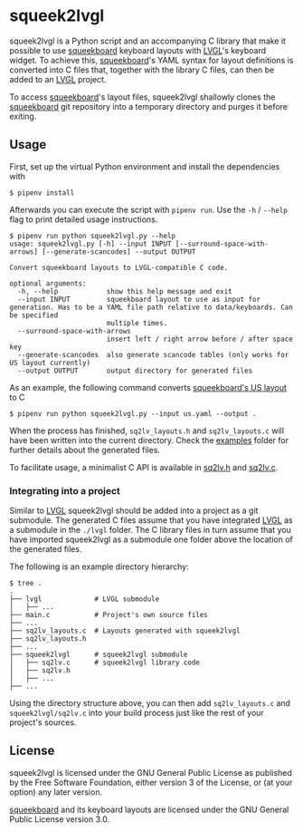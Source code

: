 # squeek2lvgl

squeek2lvgl is a Python script and an accompanying C library that make it possible to use [squeekboard] keyboard layouts with [LVGL]'s keyboard widget. To achieve this, [squeekboard]'s YAML syntax for layout definitions is converted into C files that, together with the library C files, can then be added to an [LVGL] project.

To access [squeekboard]'s layout files, squeek2lvgl shallowly clones the [squeekboard] git repository into a temporary directory and purges it before exiting.

## Usage

First, set up the virtual Python environment and install the dependencies with

```
$ pipenv install
```

Afterwards you can execute the script with `pipenv run`. Use the `-h` / `--help` flag to print detailed usage instructions.

```
$ pipenv run python squeek2lvgl.py --help
usage: squeek2lvgl.py [-h] --input INPUT [--surround-space-with-arrows] [--generate-scancodes] --output OUTPUT

Convert squeekboard layouts to LVGL-compatible C code.

optional arguments:
  -h, --help            show this help message and exit
  --input INPUT         squeekboard layout to use as input for generation. Has to be a YAML file path relative to data/keyboards. Can be specified
                        multiple times.
  --surround-space-with-arrows
                        insert left / right arrow before / after space key
  --generate-scancodes  also generate scancode tables (only works for US layout currently)
  --output OUTPUT       output directory for generated files
```

As an example, the following command converts [squeekboard's US layout] to C

```
$ pipenv run python squeek2lvgl.py --input us.yaml --output .
```

When the process has finished, `sq2lv_layouts.h` and `sq2lv_layouts.c` will have been written into the current directory. Check the [examples] folder for further details about the generated files.

To facilitate usage, a minimalist C API is available in [sq2lv.h] and [sq2lv.c].

### Integrating into a project

Similar to [LVGL] squeek2lvgl should be added into a project as a git submodule. The generated C files assume that you have integrated [LVGL] as a submodule in the `./lvgl` folder. The C library files in turn assume that you have imported squeek2lvgl as a submodule one folder above the location of the generated files.

The following is an example directory hierarchy:

```
$ tree .
.
├── lvgl             # LVGL submodule
│   ├── ...
├── main.c           # Project's own source files
├── ...
├── sq2lv_layouts.c  # Layouts generated with squeek2lvgl
├── sq2lv_layouts.h
├── ...
├── squeek2lvgl      # squeek2lvgl submodule
│   ├── sq2lv.c      # squeek2lvgl library code
│   ├── sq2lv.h
│   ├── ...
├── ...
```

Using the directory structure above, you can then add `sq2lv_layouts.c` and `squeek2lvgl/sq2lv.c` into your build process just like the rest of your project's sources.

## License

squeek2lvgl is licensed under the GNU General Public License as published by the Free Software Foundation, either version 3 of the License, or (at your option) any later version.

[squeekboard] and its keyboard layouts are licensed under the GNU General Public License version 3.0.

[LVGL]: https://github.com/lvgl/lvgl
[squeekboard]: https://gitlab.gnome.org/World/Phosh/squeekboard
[squeekboard's US layout]: https://gitlab.gnome.org/World/Phosh/squeekboard/-/blob/master/data/keyboards/us.yaml
[examples]: ./examples
[sq2lv.h]: ./sq2lv.h
[sq2lv.c]: ./sq2lv.c

